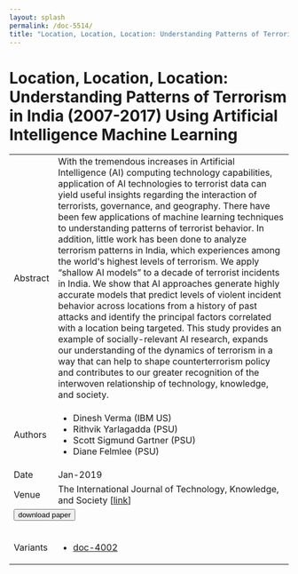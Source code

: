 ```yaml
---
layout: splash
permalink: /doc-5514/
title: "Location, Location, Location: Understanding Patterns of Terrorism in India (2007-2017) Using Artificial Intelligence Machine Learning"
---
```


# Location, Location, Location: Understanding Patterns of Terrorism in India (2007-2017) Using Artificial Intelligence Machine Learning

<table>
    <tbody>
    <tr>
        <td>Abstract</td>
        <td>With the tremendous increases in Artificial Intelligence (AI) computing technology capabilities, application of AI technologies to terrorist data can yield useful insights regarding the interaction of terrorists, governance, and geography. There have been few applications of machine learning techniques to understanding patterns of terrorist behavior. In addition, little work has been done to analyze terrorism patterns in India, which experiences among the world's highest levels of terrorism. We apply “shallow AI models” to a decade of terrorist incidents in India. We show that AI approaches generate highly accurate models that predict levels of violent incident behavior across locations from a history of past attacks and identify the principal factors correlated with a location being targeted. This study provides an example of socially-relevant AI research, expands our understanding of the dynamics of terrorism in a way that can help to shape counterterrorism policy and contributes to our greater recognition of the interwoven relationship of technology, knowledge, and society.</td>
    </tr>
    <tr>
        <td>Authors</td>
        <td>
            <ul>
                <li>Dinesh Verma (IBM US)</li>
                <li>Rithvik Yarlagadda (PSU)</li>
                <li>Scott Sigmund Gartner (PSU)</li>
                <li>Diane Felmlee (PSU)</li>
            </ul>
        </td>
    </tr>
    <tr>
        <td>Date</td>
        <td>Jan-2019</td>
    </tr>
    <tr>
        <td>Venue</td>
        <td>The International Journal of Technology, Knowledge, and Society [<a href="https://cgscholar.com/bookstore/works/understanding-patterns-of-terrorism-in-india-20072017-using-artificial-intelligence-machine-learning?category_id=cgrn">link</a>]</td>
    </tr>
        <tr>
            <td colspan="2">
                <form method="get" action="https://cgscholar.com/bookstore/works/understanding-patterns-of-terrorism-in-india-20072017-using-artificial-intelligence-machine-learning?category_id=cgrn">
                    <button type="submit">download paper</button>
                </form>
            </td>
        </tr>
        <tr>
            <td>Variants</td>
            <td>
                <ul>
                    <li><a href="${varId}">doc-4002</a></li>
                </ul>
            </td>
        </tr>
    </tbody>
</table>
